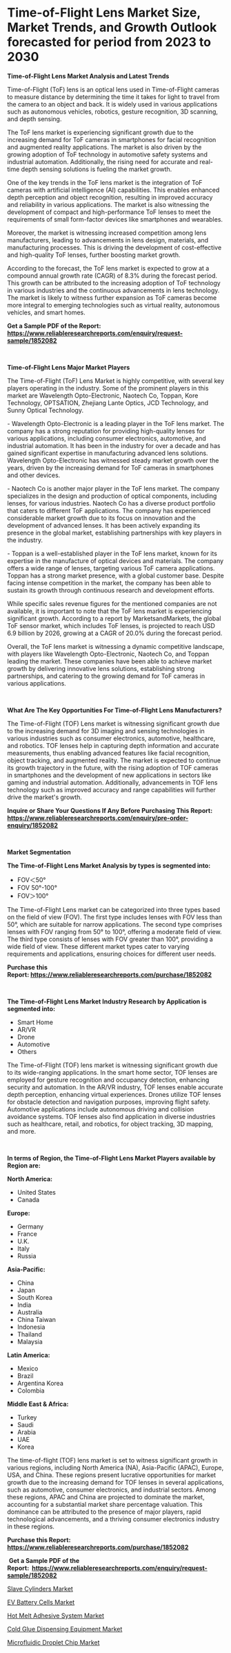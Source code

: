 <p><h1>Time-of-Flight Lens Market Size, Market Trends, and Growth Outlook forecasted for period from 2023 to 2030</h1></p><p><strong>Time-of-Flight Lens Market Analysis and Latest Trends</strong></p>
<p><p>Time-of-Flight (ToF) lens is an optical lens used in Time-of-Flight cameras to measure distance by determining the time it takes for light to travel from the camera to an object and back. It is widely used in various applications such as autonomous vehicles, robotics, gesture recognition, 3D scanning, and depth sensing.</p><p>The ToF lens market is experiencing significant growth due to the increasing demand for ToF cameras in smartphones for facial recognition and augmented reality applications. The market is also driven by the growing adoption of ToF technology in automotive safety systems and industrial automation. Additionally, the rising need for accurate and real-time depth sensing solutions is fueling the market growth.</p><p>One of the key trends in the ToF lens market is the integration of ToF cameras with artificial intelligence (AI) capabilities. This enables enhanced depth perception and object recognition, resulting in improved accuracy and reliability in various applications. The market is also witnessing the development of compact and high-performance ToF lenses to meet the requirements of small form-factor devices like smartphones and wearables.</p><p>Moreover, the market is witnessing increased competition among lens manufacturers, leading to advancements in lens design, materials, and manufacturing processes. This is driving the development of cost-effective and high-quality ToF lenses, further boosting market growth.</p><p>According to the forecast, the ToF lens market is expected to grow at a compound annual growth rate (CAGR) of 8.3% during the forecast period. This growth can be attributed to the increasing adoption of ToF technology in various industries and the continuous advancements in lens technology. The market is likely to witness further expansion as ToF cameras become more integral to emerging technologies such as virtual reality, autonomous vehicles, and smart homes.</p></p>
<p><strong>Get a Sample PDF of the Report:&nbsp; <a href="https://www.reliableresearchreports.com/enquiry/request-sample/1852082">https://www.reliableresearchreports.com/enquiry/request-sample/1852082</a></strong></p>
<p>&nbsp;</p>
<p><strong>Time-of-Flight Lens Major Market Players</strong></p>
<p><p>The Time-of-Flight (ToF) Lens Market is highly competitive, with several key players operating in the industry. Some of the prominent players in this market are Wavelength Opto-Electronic, Naotech Co, Toppan, Kore Technology, OPTSATION, Zhejiang Lante Optics, JCD Technology, and Sunny Optical Technology.</p><p>- Wavelength Opto-Electronic is a leading player in the ToF lens market. The company has a strong reputation for providing high-quality lenses for various applications, including consumer electronics, automotive, and industrial automation. It has been in the industry for over a decade and has gained significant expertise in manufacturing advanced lens solutions. Wavelength Opto-Electronic has witnessed steady market growth over the years, driven by the increasing demand for ToF cameras in smartphones and other devices.</p><p>- Naotech Co is another major player in the ToF lens market. The company specializes in the design and production of optical components, including lenses, for various industries. Naotech Co has a diverse product portfolio that caters to different ToF applications. The company has experienced considerable market growth due to its focus on innovation and the development of advanced lenses. It has been actively expanding its presence in the global market, establishing partnerships with key players in the industry.</p><p>- Toppan is a well-established player in the ToF lens market, known for its expertise in the manufacture of optical devices and materials. The company offers a wide range of lenses, targeting various ToF camera applications. Toppan has a strong market presence, with a global customer base. Despite facing intense competition in the market, the company has been able to sustain its growth through continuous research and development efforts.</p><p>While specific sales revenue figures for the mentioned companies are not available, it is important to note that the ToF lens market is experiencing significant growth. According to a report by MarketsandMarkets, the global ToF sensor market, which includes ToF lenses, is projected to reach USD 6.9 billion by 2026, growing at a CAGR of 20.0% during the forecast period.</p><p>Overall, the ToF lens market is witnessing a dynamic competitive landscape, with players like Wavelength Opto-Electronic, Naotech Co, and Toppan leading the market. These companies have been able to achieve market growth by delivering innovative lens solutions, establishing strong partnerships, and catering to the growing demand for ToF cameras in various applications.</p></p>
<p>&nbsp;</p>
<p><strong>What Are The Key Opportunities For Time-of-Flight Lens Manufacturers?</strong></p>
<p><p>The Time-of-Flight (TOF) Lens market is witnessing significant growth due to the increasing demand for 3D imaging and sensing technologies in various industries such as consumer electronics, automotive, healthcare, and robotics. TOF lenses help in capturing depth information and accurate measurements, thus enabling advanced features like facial recognition, object tracking, and augmented reality. The market is expected to continue its growth trajectory in the future, with the rising adoption of TOF cameras in smartphones and the development of new applications in sectors like gaming and industrial automation. Additionally, advancements in TOF lens technology such as improved accuracy and range capabilities will further drive the market's growth.</p></p>
<p><strong>Inquire or Share Your Questions If Any Before Purchasing This Report: <a href="https://www.reliableresearchreports.com/enquiry/pre-order-enquiry/1852082">https://www.reliableresearchreports.com/enquiry/pre-order-enquiry/1852082</a></strong></p>
<p>&nbsp;</p>
<p><strong>Market Segmentation</strong></p>
<p><strong>The Time-of-Flight Lens Market Analysis by types is segmented into:</strong></p>
<p><ul><li>FOV＜50°</li><li>FOV 50°-100°</li><li>FOV＞100°</li></ul></p>
<p><p>The Time-of-Flight Lens market can be categorized into three types based on the field of view (FOV). The first type includes lenses with FOV less than 50°, which are suitable for narrow applications. The second type comprises lenses with FOV ranging from 50° to 100°, offering a moderate field of view. The third type consists of lenses with FOV greater than 100°, providing a wide field of view. These different market types cater to varying requirements and applications, ensuring choices for different user needs.</p></p>
<p><strong>Purchase this Report:&nbsp;<a href="https://www.reliableresearchreports.com/purchase/1852082">https://www.reliableresearchreports.com/purchase/1852082</a></strong></p>
<p>&nbsp;</p>
<p><strong>The Time-of-Flight Lens Market Industry Research by Application is segmented into:</strong></p>
<p><ul><li>Smart Home</li><li>AR/VR</li><li>Drone</li><li>Automotive</li><li>Others</li></ul></p>
<p><p>The Time-of-Flight (TOF) lens market is witnessing significant growth due to its wide-ranging applications. In the smart home sector, TOF lenses are employed for gesture recognition and occupancy detection, enhancing security and automation. In the AR/VR industry, TOF lenses enable accurate depth perception, enhancing virtual experiences. Drones utilize TOF lenses for obstacle detection and navigation purposes, improving flight safety. Automotive applications include autonomous driving and collision avoidance systems. TOF lenses also find application in diverse industries such as healthcare, retail, and robotics, for object tracking, 3D mapping, and more.</p></p>
<p>&nbsp;</p>
<p><strong>In terms of Region, the Time-of-Flight Lens Market Players available by Region are:</strong></p>
<p>
    <p> <strong> North America: </strong>
        <ul>
            <li>United States</li>
            <li>Canada</li>
        </ul>
        </p> 
    <p> <strong> Europe: </strong>
        <ul>
            <li>Germany</li>
            <li>France</li>
            <li>U.K.</li>
            <li>Italy</li>
            <li>Russia</li>
        </ul>
        </p> 
    <p> <strong> Asia-Pacific: </strong>
        <ul>
            <li>China</li>
            <li>Japan</li>
            <li>South Korea</li>
            <li>India</li>
            <li>Australia</li>
            <li>China Taiwan</li>
            <li>Indonesia</li>
            <li>Thailand</li>
            <li>Malaysia</li>
        </ul>
        </p> 
    <p> <strong> Latin America: </strong>
        <ul>
            <li>Mexico</li>
            <li>Brazil</li>
            <li>Argentina Korea</li>
            <li>Colombia</li>
        </ul>
        </p> 
    <p> <strong> Middle East & Africa: </strong>
        <ul>
            <li>Turkey</li>
            <li>Saudi</li>
            <li>Arabia</li>
            <li>UAE</li>
            <li>Korea</li>
        </ul>
    </p>
    </p>
<p><p>The time-of-flight (TOF) lens market is set to witness significant growth in various regions, including North America (NA), Asia-Pacific (APAC), Europe, USA, and China. These regions present lucrative opportunities for market growth due to the increasing demand for TOF lenses in several applications, such as automotive, consumer electronics, and industrial sectors. Among these regions, APAC and China are projected to dominate the market, accounting for a substantial market share percentage valuation. This dominance can be attributed to the presence of major players, rapid technological advancements, and a thriving consumer electronics industry in these regions.</p></p>
<p><strong>Purchase this Report: <a href="https://www.reliableresearchreports.com/purchase/1852082">https://www.reliableresearchreports.com/purchase/1852082</a></strong></p>
<p>&nbsp;<strong>Get a Sample PDF of the Report:&nbsp;&nbsp;<a href="https://www.reliableresearchreports.com/enquiry/request-sample/1852082">https://www.reliableresearchreports.com/enquiry/request-sample/1852082</a></strong></p>
<p><strong></strong></p>
<p><p><a href="https://www.linkedin.com/pulse/slave-cylinders-market-share-amp-new-trends-analysis-report-uxqff/">Slave Cylinders Market</a></p><p><a href="https://www.linkedin.com/pulse/decoding-ev-battery-cells-market-deep-dive-latest-trends-segmentation-p2b8f/">EV Battery Cells Market</a></p><p><a href="https://medium.com/@verladurgan/hot-melt-adhesive-system-market-analysis-its-cagr-market-segmentation-and-global-industry-6f77288af4eb">Hot Melt Adhesive System Market</a></p><p><a href="https://medium.com/@flavietowne/cold-glue-dispensing-equipment-market-competitive-analysis-market-trends-and-forecast-to-2030-c93adb3e82b1">Cold Glue Dispensing Equipment Market</a></p><p><a href="https://github.com/prosalinda88/Market-Research-Report-List-1/blob/main/microfluidic-droplet-chip-market.md">Microfluidic Droplet Chip Market</a></p></p>